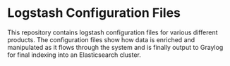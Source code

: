 # Logstash Configuration Files
This repository contains logstash configuration files for various different products. The configuration files show how data is enriched and manipulated as it flows through the system and is finally output to Graylog for final indexing into an Elasticsearch cluster.
